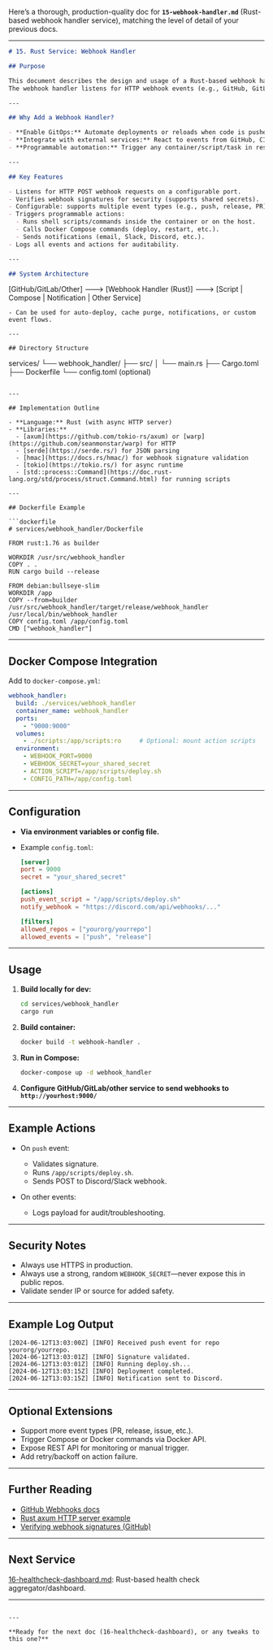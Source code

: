 Here’s a thorough, production-quality doc for **`15-webhook-handler.md`** (Rust-based webhook handler service), matching the level of detail of your previous docs.

---

```md
# 15. Rust Service: Webhook Handler

## Purpose

This document describes the design and usage of a Rust-based webhook handler microservice.  
The webhook handler listens for HTTP webhook events (e.g., GitHub, GitLab) and triggers programmable actions in your stack—such as auto-deploys, notifications, or running scripts.

---

## Why Add a Webhook Handler?

- **Enable GitOps:** Automate deployments or reloads when code is pushed.
- **Integrate with external services:** React to events from GitHub, CI/CD, or 3rd-party systems.
- **Programmable automation:** Trigger any container/script/task in response to a webhook.

---

## Key Features

- Listens for HTTP POST webhook requests on a configurable port.
- Verifies webhook signatures for security (supports shared secrets).
- Configurable: supports multiple event types (e.g., push, release, PR).
- Triggers programmable actions:
  - Runs shell scripts/commands inside the container or on the host.
  - Calls Docker Compose commands (deploy, restart, etc.).
  - Sends notifications (email, Slack, Discord, etc.).
- Logs all events and actions for auditability.

---

## System Architecture

```

\[GitHub/GitLab/Other] ---> \[Webhook Handler (Rust)] ---> \[Script | Compose | Notification | Other Service]

```
- Can be used for auto-deploy, cache purge, notifications, or custom event flows.

---

## Directory Structure

```

services/
└── webhook\_handler/
├── src/
│   └── main.rs
├── Cargo.toml
├── Dockerfile
└── config.toml (optional)

````

---

## Implementation Outline

- **Language:** Rust (with async HTTP server)
- **Libraries:**
  - [axum](https://github.com/tokio-rs/axum) or [warp](https://github.com/seanmonstar/warp) for HTTP
  - [serde](https://serde.rs/) for JSON parsing
  - [hmac](https://docs.rs/hmac/) for webhook signature validation
  - [tokio](https://tokio.rs/) for async runtime
  - [std::process::Command](https://doc.rust-lang.org/std/process/struct.Command.html) for running scripts

---

## Dockerfile Example

```dockerfile
# services/webhook_handler/Dockerfile

FROM rust:1.76 as builder

WORKDIR /usr/src/webhook_handler
COPY . .
RUN cargo build --release

FROM debian:bullseye-slim
WORKDIR /app
COPY --from=builder /usr/src/webhook_handler/target/release/webhook_handler /usr/local/bin/webhook_handler
COPY config.toml /app/config.toml
CMD ["webhook_handler"]
````

---

## Docker Compose Integration

Add to `docker-compose.yml`:

```yaml
webhook_handler:
  build: ./services/webhook_handler
  container_name: webhook_handler
  ports:
    - "9000:9000"
  volumes:
    - ./scripts:/app/scripts:ro     # Optional: mount action scripts
  environment:
    - WEBHOOK_PORT=9000
    - WEBHOOK_SECRET=your_shared_secret
    - ACTION_SCRIPT=/app/scripts/deploy.sh
    - CONFIG_PATH=/app/config.toml
```

---

## Configuration

* **Via environment variables or config file.**
* Example `config.toml`:

  ```toml
  [server]
  port = 9000
  secret = "your_shared_secret"

  [actions]
  push_event_script = "/app/scripts/deploy.sh"
  notify_webhook = "https://discord.com/api/webhooks/..."

  [filters]
  allowed_repos = ["yourorg/yourrepo"]
  allowed_events = ["push", "release"]
  ```

---

## Usage

1. **Build locally for dev:**

   ```bash
   cd services/webhook_handler
   cargo run
   ```
2. **Build container:**

   ```bash
   docker build -t webhook-handler .
   ```
3. **Run in Compose:**

   ```bash
   docker-compose up -d webhook_handler
   ```
4. **Configure GitHub/GitLab/other service to send webhooks to `http://yourhost:9000/`**

---

## Example Actions

* On `push` event:

  * Validates signature.
  * Runs `/app/scripts/deploy.sh`.
  * Sends POST to Discord/Slack webhook.
* On other events:

  * Logs payload for audit/troubleshooting.

---

## Security Notes

* Always use HTTPS in production.
* Always use a strong, random `WEBHOOK_SECRET`—never expose this in public repos.
* Validate sender IP or source for added safety.

---

## Example Log Output

```
[2024-06-12T13:03:00Z] [INFO] Received push event for repo yourorg/yourrepo.
[2024-06-12T13:03:01Z] [INFO] Signature validated.
[2024-06-12T13:03:01Z] [INFO] Running deploy.sh...
[2024-06-12T13:03:15Z] [INFO] Deployment completed.
[2024-06-12T13:03:15Z] [INFO] Notification sent to Discord.
```

---

## Optional Extensions

* Support more event types (PR, release, issue, etc.).
* Trigger Compose or Docker commands via Docker API.
* Expose REST API for monitoring or manual trigger.
* Add retry/backoff on action failure.

---

## Further Reading

* [GitHub Webhooks docs](https://docs.github.com/en/developers/webhooks-and-events/webhooks/about-webhooks)
* [Rust axum HTTP server example](https://github.com/tokio-rs/axum)
* [Verifying webhook signatures (GitHub)](https://docs.github.com/en/developers/webhooks-and-events/webhooks/securing-your-webhooks)

---

## Next Service

[16-healthcheck-dashboard.md](./16-healthcheck-dashboard.md): Rust-based health check aggregator/dashboard.

---

```

---

**Ready for the next doc (16-healthcheck-dashboard), or any tweaks to this one?**
```
